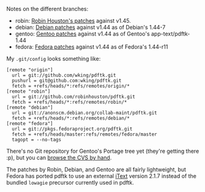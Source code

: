 Notes on the different branches:

* robin: [Robin Houston's patches][RH] against v1.45.
* debian: [Debian patches][debian] against v1.44 as of Debian's 1.44-7
* gentoo: [Gentoo patches][gentoo] against v1.44 as of Gentoo's app-text/pdftk-1.44
* fedora: [Fedora patches][fedora] against v1.44 as of Fedora's 1.44-r11

My `.git/config` looks something like:

    [remote "origin"]
      url = git://github.com/wking/pdftk.git
      pushurl = git@github.com:wking/pdftk.git
      fetch = +refs/heads/*:refs/remotes/origin/*
    [remote "robin"]
      url = git://github.com/robinhouston/pdftk.git
      fetch = +refs/heads/*:refs/remotes/robin/*
    [remote "debian"]
      url = git://anonscm.debian.org/collab-maint/pdftk.git
      fetch = +refs/heads/*:refs/remotes/debian/*
    [remote "fedora"]
      url = git://pkgs.fedoraproject.org/pdftk.git
      fetch = +refs/heads/master:refs/remotes/fedora/master
      tagopt = --no-tags

There's no Git repository for Gentoo's Portage tree yet (they're
getting there :p), but you can [browse the CVS by hand][gentoo].

The patches by Robin, Debian, and Gentoo are all fairly lightweight,
but Fedora has ported pdftk to use an external [iText][] version 2.1.7
instead of the bundled `lowagie` precursor currently used in pdftk.

[RH]: https://github.com/robinhouston/pdftk/
[debian]: http://packages.debian.org/source/sid/pdftk
[gentoo]: http://sources.gentoo.org/cgi-bin/viewvc.cgi/gentoo-x86/app-text/pdftk/
[fedora]: https://admin.fedoraproject.org/pkgdb/acls/name/pdftk
[iText]: http://sourceforge.net/projects/itext/

